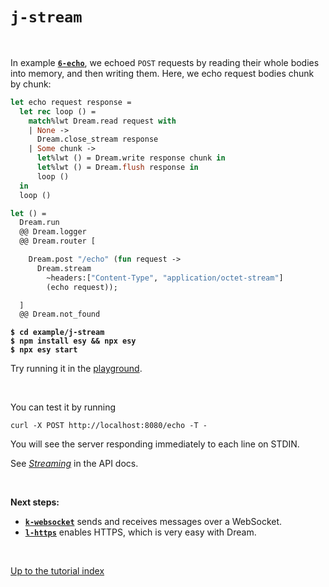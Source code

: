 # `j-stream`

<br>

In example [**`6-echo`**](../6-echo#files), we echoed `POST` requests by reading
their whole bodies into memory, and then writing them. Here, we echo request
bodies chunk by chunk:

```ocaml
let echo request response =
  let rec loop () =
    match%lwt Dream.read request with
    | None ->
      Dream.close_stream response
    | Some chunk ->
      let%lwt () = Dream.write response chunk in
      let%lwt () = Dream.flush response in
      loop ()
  in
  loop ()

let () =
  Dream.run
  @@ Dream.logger
  @@ Dream.router [

    Dream.post "/echo" (fun request ->
      Dream.stream
        ~headers:["Content-Type", "application/octet-stream"]
        (echo request));

  ]
  @@ Dream.not_found
```

<pre><code><b>$ cd example/j-stream</b>
<b>$ npm install esy && npx esy</b>
<b>$ npx esy start</b></code></pre>

Try running it in the [playground](http://dream.as/j-stream).

<br>

You can test it by running

```
curl -X POST http://localhost:8080/echo -T -
```

You will see the server responding immediately to each line on STDIN.

See [*Streaming*](https://aantron.github.io/dream/#streaming) in the API docs.

<br>

**Next steps:**

- [**`k-websocket`**](../k-websocket#files) sends and receives messages over a
  WebSocket.
- [**`l-https`**](../l-https#files) enables HTTPS, which is very easy with
  Dream.

<br>

[Up to the tutorial index](../#readme)
